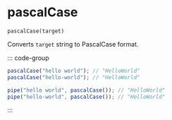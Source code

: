 # pascalCase

`pascalCase(target)`

Converts `target` string to PascalCase format.

::: code-group

```ts [data-first]
pascalCase("hello world"); // "HelloWorld"
pascalCase("hello-world"); // "HelloWorld"
```

```ts [data-last]
pipe("hello world", pascalCase()); // "HelloWorld"
pipe("hello-world", pascalCase()); // "HelloWorld"
```

:::
